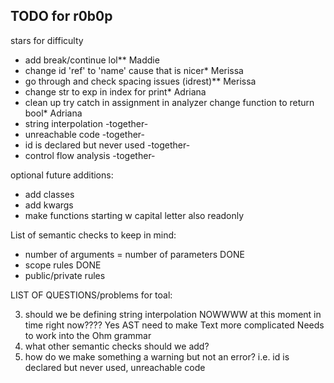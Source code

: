 ## TODO for r0b0p

stars for difficulty

- add break/continue lol\*\* Maddie
- change id 'ref' to 'name' cause that is nicer\* Merissa
- go through and check spacing issues (idrest)\*\* Merissa
- change str to exp in index for print\* Adriana
- clean up try catch in assignment in analyzer change function to return bool\* Adriana
- string interpolation -together-
- unreachable code -together-
- id is declared but never used -together-
- control flow analysis -together-

optional future additions:

- add classes
- add kwargs
- make functions starting w capital letter also readonly

List of semantic checks to keep in mind:

- number of arguments = number of parameters DONE
- scope rules DONE
- public/private rules

LIST OF QUESTIONS/problems for toal:

3. should we be defining string interpolation NOWWWW at this moment in time right now????
   Yes
   AST
   need to make Text more complicated
   Needs to work into the Ohm grammar
4. what other semantic checks should we add?
5. how do we make something a warning but not an error? i.e. id is declared but never used, unreachable code
